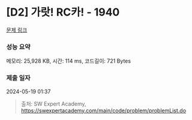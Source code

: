 # [D2] 가랏! RC카! - 1940 

[문제 링크](https://swexpertacademy.com/main/code/problem/problemDetail.do?contestProbId=AV5PjMgaALgDFAUq) 

### 성능 요약

메모리: 25,928 KB, 시간: 114 ms, 코드길이: 721 Bytes

### 제출 일자

2024-05-19 01:37



> 출처: SW Expert Academy, https://swexpertacademy.com/main/code/problem/problemList.do